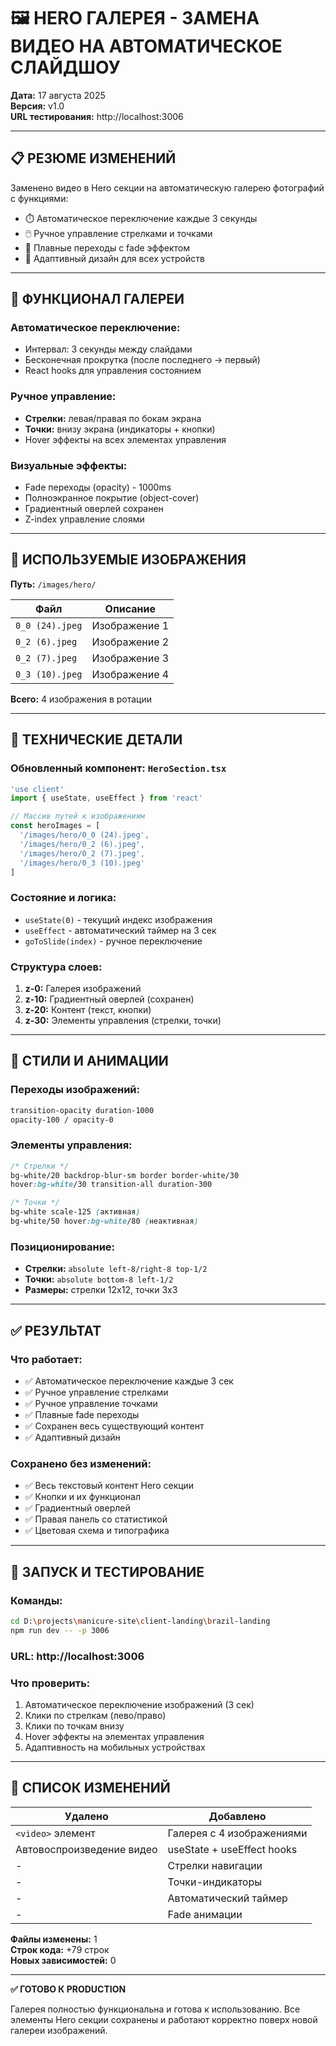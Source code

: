 # 🖼️ HERO ГАЛЕРЕЯ - ЗАМЕНА ВИДЕО НА АВТОМАТИЧЕСКОЕ СЛАЙДШОУ

**Дата:** 17 августа 2025  
**Версия:** v1.0  
**URL тестирования:** http://localhost:3006

---

## 📋 РЕЗЮМЕ ИЗМЕНЕНИЙ

Заменено видео в Hero секции на автоматическую галерею фотографий с функциями:
- ⏱️ Автоматическое переключение каждые 3 секунды
- 🖱️ Ручное управление стрелками и точками
- 🎨 Плавные переходы с fade эффектом
- 📱 Адаптивный дизайн для всех устройств

---

## 🎯 ФУНКЦИОНАЛ ГАЛЕРЕИ

### **Автоматическое переключение:**
- Интервал: 3 секунды между слайдами
- Бесконечная прокрутка (после последнего → первый)
- React hooks для управления состоянием

### **Ручное управление:**
- **Стрелки:** левая/правая по бокам экрана
- **Точки:** внизу экрана (индикаторы + кнопки)
- Hover эффекты на всех элементах управления

### **Визуальные эффекты:**
- Fade переходы (opacity) - 1000ms
- Полноэкранное покрытие (object-cover)
- Градиентный оверлей сохранен
- Z-index управление слоями

---

## 📁 ИСПОЛЬЗУЕМЫЕ ИЗОБРАЖЕНИЯ

**Путь:** `/images/hero/`

| Файл | Описание |
|------|----------|
| `0_0 (24).jpeg` | Изображение 1 |
| `0_2 (6).jpeg` | Изображение 2 |
| `0_2 (7).jpeg` | Изображение 3 |
| `0_3 (10).jpeg` | Изображение 4 |

**Всего:** 4 изображения в ротации

---

## 🔧 ТЕХНИЧЕСКИЕ ДЕТАЛИ

### **Обновленный компонент:** `HeroSection.tsx`
```typescript
'use client'
import { useState, useEffect } from 'react'

// Массив путей к изображениям
const heroImages = [
  '/images/hero/0_0 (24).jpeg',
  '/images/hero/0_2 (6).jpeg', 
  '/images/hero/0_2 (7).jpeg',
  '/images/hero/0_3 (10).jpeg'
]
```

### **Состояние и логика:**
- `useState(0)` - текущий индекс изображения
- `useEffect` - автоматический таймер на 3 сек
- `goToSlide(index)` - ручное переключение

### **Структура слоев:**
1. **z-0:** Галерея изображений 
2. **z-10:** Градиентный оверлей (сохранен)
3. **z-20:** Контент (текст, кнопки)
4. **z-30:** Элементы управления (стрелки, точки)

---

## 🎨 СТИЛИ И АНИМАЦИИ

### **Переходы изображений:**
```css
transition-opacity duration-1000
opacity-100 / opacity-0
```

### **Элементы управления:**
```css
/* Стрелки */
bg-white/20 backdrop-blur-sm border border-white/30
hover:bg-white/30 transition-all duration-300

/* Точки */
bg-white scale-125 (активная)
bg-white/50 hover:bg-white/80 (неактивная)
```

### **Позиционирование:**
- **Стрелки:** `absolute left-8/right-8 top-1/2`
- **Точки:** `absolute bottom-8 left-1/2`
- **Размеры:** стрелки 12x12, точки 3x3

---

## ✅ РЕЗУЛЬТАТ

### **Что работает:**
- ✅ Автоматическое переключение каждые 3 сек
- ✅ Ручное управление стрелками
- ✅ Ручное управление точками  
- ✅ Плавные fade переходы
- ✅ Сохранен весь существующий контент
- ✅ Адаптивный дизайн

### **Сохранено без изменений:**
- ✅ Весь текстовый контент Hero секции
- ✅ Кнопки и их функционал
- ✅ Градиентный оверлей
- ✅ Правая панель со статистикой
- ✅ Цветовая схема и типографика

---

## 🚀 ЗАПУСК И ТЕСТИРОВАНИЕ

### **Команды:**
```bash
cd D:\projects\manicure-site\client-landing\brazil-landing
npm run dev -- -p 3006
```

### **URL:** http://localhost:3006

### **Что проверить:**
1. Автоматическое переключение изображений (3 сек)
2. Клики по стрелкам (лево/право)
3. Клики по точкам внизу
4. Hover эффекты на элементах управления
5. Адаптивность на мобильных устройствах

---

## 📝 СПИСОК ИЗМЕНЕНИЙ

| Удалено | Добавлено |
|---------|-----------|
| `<video>` элемент | Галерея с 4 изображениями |
| Автовоспроизведение видео | useState + useEffect hooks |
| - | Стрелки навигации |
| - | Точки-индикаторы |
| - | Автоматический таймер |
| - | Fade анимации |

**Файлы изменены:** 1  
**Строк кода:** +79 строк  
**Новых зависимостей:** 0

---

**✅ ГОТОВО К PRODUCTION**

Галерея полностью функциональна и готова к использованию. Все элементы Hero секции сохранены и работают корректно поверх новой галереи изображений.
